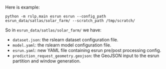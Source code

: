 Here is example:

```
python -m rslp.main esrun esrun --config_path esrun_data/satlas/solar_farm/ --scratch_path /tmp/scratch/
```

So in `esrun_data/satlas/solar_farm/` we have:

- `dataset.json`: the rslearn dataset configuration file.
- `model.yaml`: the rslearn model configuration file.
- `esrun.yaml`: new YAML file containing esrun pre/post processing config.
- `prediction_request_geometry.geojson`: the GeoJSON input to the esrun partition and window generation.
